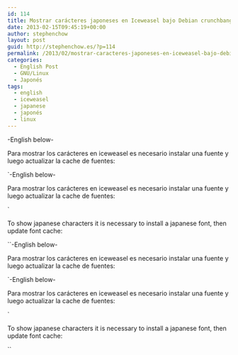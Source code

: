 ```yaml
---
id: 114
title: Mostrar carácteres japoneses en Iceweasel bajo Debian crunchbang. Showing kanjis in Iceweasel on Crunchbang Debian
date: 2013-02-15T09:45:19+00:00
author: stephenchow
layout: post
guid: http://stephenchow.es/?p=114
permalink: /2013/02/mostrar-caracteres-japoneses-en-iceweasel-bajo-debian-crunchbang-showing-kanjis-in-iceweasel-on-crunchbang-debian/
categories:
  - English Post
  - GNU/Linux
  - Japonés
tags:
  - english
  - iceweasel
  - japanese
  - japonés
  - linux
---
```

-English below-

Para mostrar los carácteres en iceweasel es necesario instalar una fuente y luego actualizar la cache de fuentes:
  
`-English below-

Para mostrar los carácteres en iceweasel es necesario instalar una fuente y luego actualizar la cache de fuentes:
  
` 

To show japanese characters it is necessary to install a japanese font, then update font cache:
  
``-English below-

Para mostrar los carácteres en iceweasel es necesario instalar una fuente y luego actualizar la cache de fuentes:
  
`-English below-

Para mostrar los carácteres en iceweasel es necesario instalar una fuente y luego actualizar la cache de fuentes:
  
` 

To show japanese characters it is necessary to install a japanese font, then update font cache:
  
``